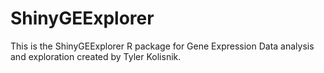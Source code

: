 # ShinyGEExplorer
This is the ShinyGEExplorer R package for Gene Expression Data analysis and exploration created by Tyler Kolisnik.
